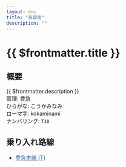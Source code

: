 ```yaml
---
layout: doc
title: "高賀南"
description: ""
---
```


# {{ $frontmatter.title }}
<!-- ![高賀駅を正面から見ている](/img/tour/koka.png) -->

## 概要
{{ $frontmatter.description }}  
管理: [豊急](/company/kinketsuHG/toyokyu/index.md)  
ひらがな: こうかみなみ  
ローマ字: kokaminami  
ナンバリング: `T10`

## 乗り入れ路線
- [<span style="color: #2B66B1">豊急本線 (T)</span>](/company/kinketsuHG/toyokyu/line/toyokyuhonsen.md)